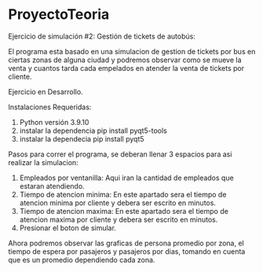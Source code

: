 # ProyectoTeoria

Ejercicio de simulación #2: Gestión de tickets de autobús:

El programa esta basado en una simulacion de gestion de tickets por bus en ciertas zonas de alguna ciudad y podremos observar como se mueve la venta y cuantos tarda cada empelados en atender la venta de tickets por cliente.

Ejercicio en Desarrollo.

Instalaciones Requeridas: 
1. Python versión 3.9.10
2. instalar la dependencia pip install pyqt5-tools
3. instalar la dependecia pip install pyqt5


Pasos para correr el programa, se deberan llenar 3 espacios para asi realizar la simulacion: 

1. Empleados por ventanilla: Aqui iran la cantidad de empleados que estaran atendiendo.
2. Tiempo de atencion minima: En este apartado sera el tiempo de atencion minima por cliente y debera ser escrito en minutos.
3. Tiempo de atencion maxima: En este apartado sera el tiempo de atencion maxima por cliente y debera ser escrito en minutos.
4. Presionar el boton de simular. 

Ahora podremos observar las graficas de persona promedio por zona, el tiempo de espera por pasajeros y pasajeros por dias, tomando en cuenta que es un promedio dependiendo cada zona.
